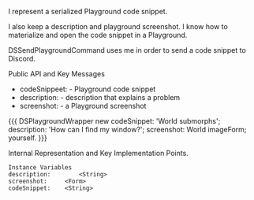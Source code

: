 I represent a serialized Playground code snippet.

I also keep a description and playground screenshot. I know how to materialize and open the code snippet in a Playground.

DSSendPlaygroundCommand uses me in order to send a code snippet to Discord.

Public API and Key Messages

- codeSnippeet: 		- Playground code snippet
- description: 		- description that explains a problem
- screenshot:			- a Playground screenshot

{{{
DSPlaygroundWrapper new
	codeSnippet: 'World submorphs';
	description: 'How can I find my window?';
	screenshot: World imageForm;
	yourself.
}}}

Internal Representation and Key Implementation Points.

    Instance Variables
	description:		<String>
	screenshot:		<Form>
	codeSnippet:	<String>
